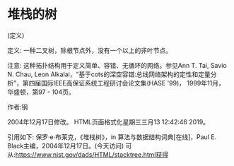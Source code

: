 # 堆栈的树


(定义)



定义:
一种二叉树，除根节点外，没有一个以上的非叶节点。



注意:
这种拓扑结构用于定义简单、容错、无循环的网络。参见Ann T. Tai, Savio N. Chau, Leon Alkalai，“基于cots的深空容错:总线网络架构的定性和定量分析”，第四届国际IEEE高保证系统工程研讨会论文集(HASE '99)， 1999年11月，华盛顿，第97 - 104页。


作者:钢







2004年12月17日修改。
HTML页面格式化星期三三月13 12:42:46 2019。



引用如下:
保罗·e·布莱克，《堆栈树》，in
算法与数据结构词典[在线]，Paul E. Black主编，2004年12月17日。(今天访问)
可从:https://www.nist.gov/dads/HTML/stacktree.html获得